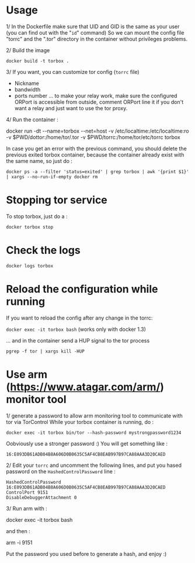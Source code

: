Usage
=====

1/ In the Dockerfile make sure that UID and GID is the same as your user (you can find out with the "```id```" command)
So we can mount the config file "torrc" and the ".tor" directory in the container without privileges problems.

2/ Build the image

```docker build -t torbox .```

3/ If you want, you can customize tor config (```torrc``` file)

* Nickname
* bandwidth
* ports number  ... to make your relay work, make sure the configured ORPort is accessible from outside, comment ORPort line it if you don't want a relay and just want to use the tor proxy.

4/
Run the container :

docker run -dt --name=torbox --net=host -v /etc/localtime:/etc/localtime:ro -v $PWD/dottor:/home/tor/.tor -v $PWD/torrc:/home/tor/etc/torrc torbox

In case you get an error with the previous command, you should delete the previous exited torbox container, because the container already exist with the same name, so just do :

```docker ps -a --filter 'status=exited' | grep torbox | awk '{print $1}' | xargs --no-run-if-empty docker rm```

Stopping tor service
====================

To stop torbox, just do a :

```docker torbox stop```

Check the logs
==============

```docker logs torbox```

Reload the configuration while running
======================================

If you want to reload the config after any change in the torrc:

```docker exec -it torbox bash``` (works only with docker 1.3)

... and in the container send a HUP signal to the tor process

```pgrep -f tor | xargs kill -HUP```

Use arm (https://www.atagar.com/arm/) monitor tool
==================================================

1/ generate a password to allow arm monitoring tool to communicate with tor via TorControl
While your torbox container is running, do :

```docker exec -it torbox bin/tor --hash-password mystrongpassword1234```

Oobviously use a stronger password :) You will get something like :

```16:E093DB61ADB04B8A606D0B0635C5AF4CB8EAB997B97CA88AAA3D20CAED```

2/ Edit your ```torrc``` and uncomment the following lines, and put you hased password on the ```HashedControlPassword``` line :

```
HashedControlPassword 16:E093DB61ADB04B8A606D0B0635C5AF4CB8EAB997B97CA88AAA3D20CAED
ControlPort 9151
DisableDebuggerAttachment 0
```
3/ Run arm with :

docker exec -it torbox bash

and then :

arm -i 9151

Put the password you used before to generate a hash, and enjoy :)

